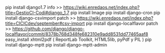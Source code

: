 pip install django1.7 info >> https://wiki.enredaos.net/index.php?title=GestioCI-Codi#django_1.7
pip install Image
pip install django-cron
pip install django-csvimport patch >> https://wiki.enredaos.net/index.php?title=CICICdev/september#csv-import
pip install django-localflavor patch >> https://github.com/django/django-localflavor/commit/8378b768d348fe682310e9add8531dd77465aaf8
easy_install xhtml2pdf ( ReportLab Toolkit, HTML5lib, pyPdf y PIL ) 
pip install django-mptt
pip install django-mptt-admin 

